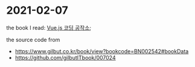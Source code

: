 # 2021-02-07

the book I read: [Vue.js 코딩 공작소](https://www.gilbut.co.kr/book/view?bookcode=BN002542);

the source code from

- https://www.gilbut.co.kr/book/view?bookcode=BN002542#bookData
- https://github.com/gilbutITbook/007024
